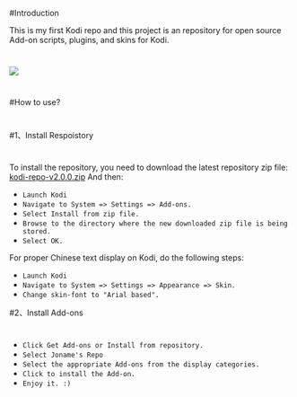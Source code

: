 #Introduction

This is my first Kodi repo and this project is an repository for open source Add-on scripts, plugins, and skins for Kodi.
#
![](http://7xoatu.com1.z0.glb.clouddn.com/o_1a51qshpo1bke291h3t10pr1h1ma.jpg)
#
#How to use?
#
#1、Install Respoistory
#
To install the repository, you need to download the latest repository zip file: [kodi-repo-v2.0.0.zip](http://joe-10005639.cos.myqcloud.com/kodi-repo-v2.0.0.zip) And then:

* `Launch Kodi`
* `Navigate to System => Settings => Add-ons.`
* `Select Install from zip file.`
* `Browse to the directory where the new downloaded zip file is being stored.`
* `Select OK.`

For proper Chinese text display on Kodi, do the following steps:
* `Launch Kodi`
* `Navigate to System => Settings => Appearance => Skin.`
* `Change skin-font to "Arial based".`

#2、Install Add-ons
#
* `Click Get Add-ons or Install from repository.`
* `Select Joname's Repo`
* `Select the appropriate Add-ons from the display categories.`
* `Click to install the Add-on.`
* `Enjoy it. :)`